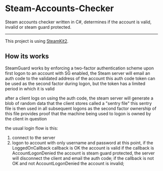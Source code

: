 # Steam-Accounts-Checker
Steam accounts checker written in C#, determines if the account is valid, invalid or steam guard protected.

---
This project is using [SteamKit2](https://github.com/SteamRE/SteamKit).

## How its works
SteamGuard works by enforcing a two-factor authentication scheme
upon first logon to an account with SG enabled, the Steam server will email an auth code to the validated address of the account
this auth code token can be used as the second factor during logon, but the token has a limited period in which it is valid

after a client logs on using the auth code, the steam server will generate a blob of random data that the client stores called a "sentry file"
this sentry file is then used in all subsequent logons as the second factor
ownership of this file provides proof that the machine being used to logon is owned by the client in question

the usual login flow is this:
1. connect to the server
2. logon to account with only username and password
at this point, if the LoggedOnCallback callback is OK the account is valid if the callback is AccountLogonDenied the account is steam guard protected,
the server will disconnect the client and email the auth code; if the callback is not OK and not AccountLogonDenied the account is invalid;
